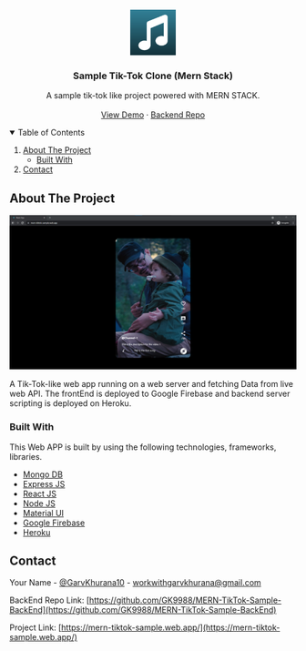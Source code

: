 <!-- PROJECT LOGO -->
<br />
<p align="center">
  <a href="https://mern-tiktok-sample.web.app/">
    <img src="images/logo.png" alt="Logo" width="80" height="80">
  </a>

  <h3 align="center">Sample Tik-Tok Clone (Mern Stack)</h3>

  <p align="center">
    A sample tik-tok like project powered with MERN STACK.
    <br />
    <br />
    <a href="https://mern-tiktok-sample.web.app/">View Demo</a>
    ·
    <a href="https://github.com/GK9988/MERN-TikTok-Sample-BackEnd">Backend Repo</a>
  </p>
</p>

<!-- TABLE OF CONTENTS -->
<details open="open">
  <summary>Table of Contents</summary>
  <ol>
    <li>
      <a href="#about-the-project">About The Project</a>
      <ul>
        <li><a href="#built-with">Built With</a></li>
      </ul>
    </li>
    <li><a href="#contact">Contact</a></li>
  </ol>
</details>

<!-- ABOUT THE PROJECT -->

## About The Project

[![Product Name Screen Shot][product-screenshot]](https://example.com)

A Tik-Tok-like web app running on a web server and fetching Data from live web API.
The frontEnd is deployed to Google Firebase and backend server scripting is deployed on Heroku.

### Built With

This Web APP is built by using the following technologies, frameworks, libraries.

- [Mongo DB](https://www.mongodb.com/)
- [Express JS](https://expressjs.com/)
- [React JS](https://reactjs.org/)
- [Node JS](https://nodejs.org/en/)
- [Material UI](https://material-ui.com/)
- [Google Firebase](https://firebase.google.com/)
- [Heroku](https://www.heroku.com/)

<!-- CONTACT -->

## Contact

Your Name - [@GarvKhurana10](https://twitter.com/GarvKhurana10) - workwithgarvkhurana@gmail.com

BackEnd Repo Link: [https://github.com/GK9988/MERN-TikTok-Sample-BackEnd](https://github.com/GK9988/MERN-TikTok-Sample-BackEnd)

Project Link: [https://mern-tiktok-sample.web.app/](https://mern-tiktok-sample.web.app/)

[product-screenshot]: images/screenshot.png
